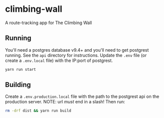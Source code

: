 # climbing-wall
A route-tracking app for The Climbing Wall

## Running
You'll need a postgres database v9.4+ and you'll need to get postgrest running.
See the `api` directory for instructions. Update the `.env` file (or create a
`.env.local` file) with the IP:port of postgrest.

```bash
yarn run start
```

## Building
Create a `.env.production.local` file with the path to the postgrest api on the
production server. NOTE: url _must_ end in a slash! Then run:

```bash
rm -drf dist && yarn run build
```
